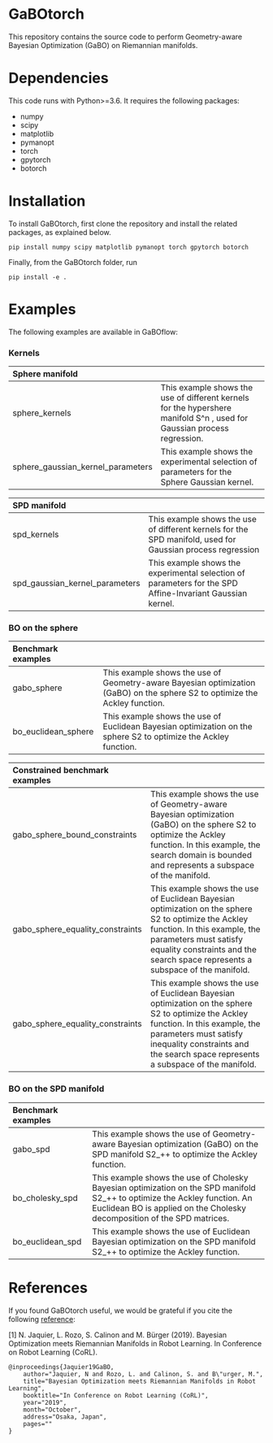 # GaBOtorch
This repository contains the source code to perform Geometry-aware Bayesian Optimization (GaBO) on Riemannian manifolds.

# Dependencies
This code runs with Python>=3.6. It requires the following packages:
- numpy
- scipy
- matplotlib
- pymanopt
- torch
- gpytorch
- botorch

# Installation 
To install GaBOtorch, first clone the repository and install the related packages, as explained below.

```
pip install numpy scipy matplotlib pymanopt torch gpytorch botorch
```
Finally, from the GaBOtorch folder, run
```
pip install -e .
```


# Examples
The following examples are available in GaBOflow:
### Kernels
| Sphere manifold      |           | 
|:------------- |:-------------| 
| sphere_kernels      | This example shows the use of different kernels for the hypershere manifold S^n , used for Gaussian process regression. | 
| sphere_gaussian_kernel_parameters      | This example shows the experimental selection of parameters for the Sphere Gaussian kernel.      |

| SPD manifold       |           | 
|:------------- |:-------------| 
| spd_kernels      | This example shows the use of different kernels for the SPD manifold, used for Gaussian process regression | 
| spd_gaussian_kernel_parameters      | This example shows the experimental selection of parameters for the SPD Affine-Invariant Gaussian kernel.  |


### BO on the sphere
| Benchmark examples      |           | 
|:------------- |:-------------| 
| gabo_sphere      | This example shows the use of Geometry-aware Bayesian optimization (GaBO) on the sphere S2 to optimize the Ackley function. | 
| bo_euclidean_sphere      | This example shows the use of Euclidean Bayesian optimization on the sphere S2 to optimize the Ackley function.  |

| Constrained benchmark examples      |           | 
|:------------- |:-------------| 
| gabo_sphere_bound_constraints      | This example shows the use of Geometry-aware Bayesian optimization (GaBO) on the sphere S2 to optimize the Ackley function. In this example, the search domain is bounded and represents a subspace of the manifold. | 
| gabo_sphere_equality_constraints    | This example shows the use of Euclidean Bayesian optimization on the sphere S2 to optimize the Ackley function.  In this example, the parameters must satisfy equality constraints and the search space represents a subspace of the manifold. |
| gabo_sphere_equality_constraints    | This example shows the use of Euclidean Bayesian optimization on the sphere S2 to optimize the Ackley function.  In this example, the parameters must satisfy inequality constraints and the search space represents a subspace of the manifold. |

### BO on the SPD manifold
| Benchmark examples      |           | 
|:------------- |:-------------| 
| gabo_spd      | This example shows the use of Geometry-aware Bayesian optimization (GaBO) on the SPD manifold S2_++ to optimize the Ackley function. | 
| bo_cholesky_spd      | This example shows the use of Cholesky Bayesian optimization on the SPD manifold S2_++ to optimize the Ackley function. An Euclidean BO is applied on the Cholesky decomposition of the SPD matrices.  | 
| bo_euclidean_spd      | This example shows the use of Euclidean Bayesian optimization on the SPD manifold S2_++ to optimize the Ackley function. |

# References
If you found GaBOtorch useful, we would be grateful if you cite the following [reference](http://njaquier.ch/files/CoRL19_Jaquier_GaBO.pdf):

[1] N. Jaquier, L. Rozo, S. Calinon and M. Bürger (2019). Bayesian Optimization meets Riemannian Manifolds in Robot Learning. In Conference on Robot Learning (CoRL).
```
@inproceedings{Jaquier19GaBO,
	author="Jaquier, N and Rozo, L. and Calinon, S. and B\"urger, M.", 
	title="Bayesian Optimization meets Riemannian Manifolds in Robot Learning",
	booktitle="In Conference on Robot Learning (CoRL)",
	year="2019",
	month="October",
	address="Osaka, Japan",
	pages=""
}
```